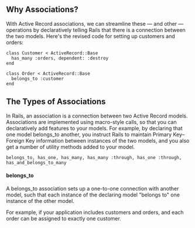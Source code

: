 ## Why Associations?

With Active Record associations, we can streamline these — and other — operations by declaratively telling Rails that there is a connection between the two models. Here's the revised code for setting up customers and orders:

	class Customer < ActiveRecord::Base
	  has_many :orders, dependent: :destroy
	end
	 
	class Order < ActiveRecord::Base
	  belongs_to :customer
	end

## The Types of Associations

In Rails, an association is a connection between two Active Record models. Associations are implemented using macro-style calls, so that you can declaratively add features to your models. For example, by declaring that one model belongs_to another, you instruct Rails to maintain Primary Key–Foreign Key information between instances of the two models, and you also get a number of utility methods added to your model.

	belongs_to, has_one, has_many, has_many :through, has_one :through, has_and_belongs_to_many

#### belongs_to

A belongs_to association sets up a one-to-one connection with another model, such that each instance of the declaring model "belongs to" one instance of the other model.

For example, if your application includes customers and orders, and each order can be assigned to exactly one customer.

